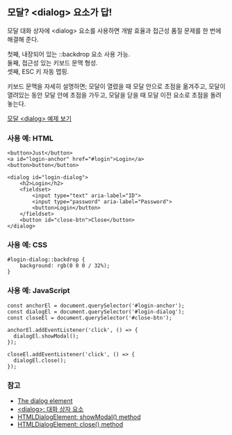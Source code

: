 ## 모달? \<dialog\> 요소가 답!

모달 대화 상자에 \<dialog\> 요소를 사용하면 개발 효율과 접근성 품질 문제를 한 번에 해결해 준다.

첫째, 내장되어 있는 ::backdrop 요소 사용 가능.<br>
둘째, 접근성 있는 키보드 문맥 형성.<br>
셋째, ESC 키 자동 맵핑.

키보드 문맥을 자세히 설명하면; 모달이 열렸을 때 모달 안으로 초점을 옮겨주고, 모달이 열려있는 동안 모달 안에 초점을 가두고, 모달을 닫을 때 모달 이전 요소로 초점을 돌려 놓는다.

[모달 \<dialog\> 예제 보기](dialog.html)

### 사용 예: HTML

```
<button>Just</button>
<a id="login-anchor" href="#login">Login</a>
<button>button</button>

<dialog id="login-dialog">
    <h2>Login</h2>
    <fieldset>
        <input type="text" aria-label="ID">
        <input type="password" aria-label="Password">
        <button>Login</button>
    </fieldset>
    <button id="close-btn">Close</button>
</dialog>
```

### 사용 예: CSS
```
#login-dialog::backdrop {
    background: rgb(0 0 0 / 32%);
}
```

### 사용 예: JavaScript
```
const anchorEl = document.querySelector('#login-anchor');
const dialogEl = document.querySelector('#login-dialog');
const closeEl = document.querySelector('#close-btn');

anchorEl.addEventListener('click', () => {
  dialogEl.showModal();
});

closeEl.addEventListener('click', () => {
  dialogEl.close();
});
```

### 참고
* [The dialog element](https://html.spec.whatwg.org/multipage/interactive-elements.html#the-dialog-element)
* [\<dialog\>: 대화 상자 요소](https://developer.mozilla.org/ko/docs/Web/HTML/Element/dialog)
* [HTMLDialogElement: showModal() method](https://developer.mozilla.org/en-US/docs/Web/API/HTMLDialogElement/showModal)
* [HTMLDialogElement: close() method](https://developer.mozilla.org/en-US/docs/Web/API/HTMLDialogElement/close)
